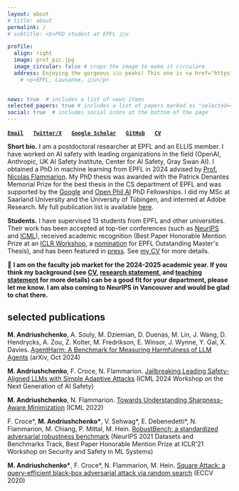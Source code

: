 ```yaml
---
layout: about
# title: about
permalink: /
# subtitle: <b>PhD student at EPFL 🇨🇭 

profile:
  align: right
  image: prof_pic.jpg
  image_circular: false # crops the image to make it circulare
  address: Enjoying the gorgeous 🇨🇭 peaks! This one is <a href="https://en.wikipedia.org/wiki/Rochers_de_Naye">Rochers de Naye</a>. #>
    # <p>EPFL, Lausanne, 🇨🇭</p>
    

news: true  # includes a list of news items
selected_papers: true # includes a list of papers marked as "selected={true}"
social: true  # includes social icons at the bottom of the page
---
```



**[`Email`](mailto:maksym@andriushchenko.me)** &emsp; 
**[`Twitter/X`](https://twitter.com/maksym_andr)** &emsp; 
**[`Google Scholar`](https://scholar.google.com/citations?user=ZNtuJYoAAAAJ)** &emsp; 
**[`GitHub`](https://github.com/max-andr)** &emsp; 
**[`CV`](cv.pdf)**

<!-- github_username: max-andr # your GitHub user name
# gitlab_username: # your GitLab user name
twitter_username: maksym_andr # your Twitter handle
linkedin_username: maksym-andriushchenko # your LinkedIn user name
scholar_userid: ZNtuJYoAAAAJ -->


**Short bio.** I am a postdoctoral researcher at EPFL and an ELLIS member. I have worked on AI safety with leading organizations in the field (OpenAI, Anthropic, UK AI Safety Institute, Center for AI Safety, Gray Swan AI). I obtained a PhD in machine learning from EPFL in 2024 advised by [Prof. Nicolas Flammarion](https://people.epfl.ch/nicolas.flammarion). My PhD thesis was awarded with the Patrick Denantes Memorial Prize for the best thesis in the CS department of EPFL and was supported by the [Google](https://research.google/outreach/phd-fellowship/recipients/) and [Open Phil AI](https://www.openphilanthropy.org/grants/open-phil-ai-fellowship-2022-class/) PhD Fellowships. I did my MSc at Saarland University and the University of Tübingen, and interned at Adobe Research. My full publication list is available [here](https://scholar.google.com/citations?user=ZNtuJYoAAAAJ).
<!-- My current research mainly focuses on developing a better understanding of the training dynamics of deep networks and their adversarial robustness.  -->
<!-- **Formal bio.** Maksym Andriushchenko is a fourth-year PhD student in computer science at EPFL (École Polytechnique Fédérale de Lausanne) in Switzerland. He obtained his MSc from Saarland University, Germany. His research mainly focuses on how to better understand the training dynamics of deep networks and make machine learning algorithms adversarially robust. Maksym has published eleven papers at major machine learning and computer vision conferences (NeurIPS, ICML, ICLR, CVPR, ECCV, etc). His research is supported by the Google and OpenPhil PhD Fellowships. -->

**Students.** I have supervised 13 students from EPFL and other universities. Their work has been accepted at top-tier conferences (such as [NeurIPS](https://arxiv.org/abs/2010.09670) and [ICML](https://arxiv.org/abs/2402.04833)), received academic recognition (Best Paper Honorable Mention Prize at an [ICLR Workshop](https://aisecure-workshop.github.io/aml-iclr2021/), a [nomination](https://marcelluszhao.github.io/) for EPFL Outstanding Master's Thesis), and has been featured in [press](https://www.mittrchina.com/news/detail/13848). See [my CV](cv.pdf) for more details.
<!-- Alexander Panfilov (University of Tübingen; co-supervising with Jonas Geiping within the ELLIS PhD program), Joshua Freeman (ETH), Hao Zhao (EPFL), Hichem Hadhri (EPFL), Tiberiu Musat (EPFL), Francesco d'Angelo (EPFL), Théau Vannier (EPFL), Jana Vuckovic (EPFL), Mehrdad Saberi (EPFL), Edoardo Debenedetti (EPFL), Klim Kireev (EPFL), Etienne Bonvin (EPFL), Oriol Barbany (EPFL). -->

📢 **I am on the faculty job market for the 2024-2025 academic year. If you think my background (see [CV](cv.pdf), [research statement](rs.pdf), and [teaching statement](ts.pdf) for more details) can be a good fit for your department, please let me know. I am also coming to NeurIPS in Vancouver and would be glad to chat there.**


<!-- **Research interests.** -->
<!-- My primary research goal is to understand generalization in deep learning. I'm interested in the training dynamics of commonly used algorithms (e.g., [SGD with large step sizes](https://arxiv.org/abs/2210.05337), [sharpness-aware minimization](https://arxiv.org/abs/2206.06232), [fine-tuning language models](https://arxiv.org/abs/2006.04884)), adversarial robustness ([formal guarantees](https://arxiv.org/abs/1705.08475), [square attack](https://arxiv.org/abs/1912.00049), [fast adversarial training](https://arxiv.org/abs/2007.02617), [RobustBench](https://arxiv.org/abs/2010.09670)), and out-of-distribution generalization ([curious ReLU properties](https://arxiv.org/abs/1812.05720), generalization to image [corruptions](https://arxiv.org/abs/2103.02325) and [digital manipulations](https://arxiv.org/abs/2202.12860)).  -->
<!-- My primary research goal is to *understand generalization in deep learning*. Towards this goal, I've worked on adversarial robustness, out-of-distribution generalization, implicit regularization, and sharpness-aware minimization. These days, I'm looking more into optimization and generalization properties of language models. My full publication list is available [here](https://scholar.google.com/citations?user=ZNtuJYoAAAAJ). -->
<!-- My primary research goal is to understand robustness and generalization in deep learning. Toward this goal, I've worked on adversarial robustness, out-of-distribution generalization, and implicit regularization. These days, I'm focusing entirely on robustness and alignment of large language models. My complete publication list is available [here](https://scholar.google.com/citations?user=ZNtuJYoAAAAJ). -->
<!-- I'm interested in alignment, safety, and generalization of LLMs and AI agents. 


<!-- **On Ukraine.** Since I'm from Ukraine, I'm often asked about the situation in my country and how one can help. The most effective way is to donate to *local Ukrainian organization helping on the ground*, e.g., see [this list](https://standforukraine.com/) which includes both trusted military and humanitarian organizations. You can also host displaced scholars and students from Ukraine, e.g., see the [#ScienceForUkraine project](https://scienceforukraine.eu/) where I'm involved as a volunteer. You can also help simply by spreading the word about the war and going to demonstrations in your city. It's very important that we don't normalize [annexations of territories](https://en.wikipedia.org/wiki/2022_annexation_referendums_in_Russian-occupied_Ukraine), [numerous war crimes](https://en.wikipedia.org/wiki/War_crimes_in_the_2022_Russian_invasion_of_Ukraine), [mass deportations](https://theconversation.com/ukraine-war-reports-of-mass-deportations-recall-russias-dark-history-of-forcible-relocations-190272), and [nuclear threats](https://www.theatlantic.com/newsletters/archive/2022/09/russias-nuclear-threats/671571/). Otherwise, we'll end up in a world we don't really want to be in. -->


<!-- ## highlight -->

<!-- Check our ICML'22 paper -->
<!-- ![sam](./assets/img/publication_preview/sam_paper.png) -->
<!-- <div style="text-align: center;">
  <img src="./assets/img/publication_preview/sam_paper.png" alt="SAM slide" width="75%"/>
</div> -->



## selected publications

**M. Andriushchenko**, A. Souly, M. Dziemian, D. Duenas, M. Lin, J. Wang, D. Hendrycks, A. Zou, Z. Kolter, M. Fredrikson, E. Winsor, J. Wynne, Y. Gal, X. Davies. [AgentHarm: A Benchmark for Measuring Harmfulness of LLM Agents](https://arxiv.org/abs/2410.09024) (arXiv, Oct 2024)

<!-- A. Zou, L. Phan, J. Wang, D. Duenas, M. Lin, **M. Andriushchenko**, R. Wang, Z. Kolter, M. Fredrikson, D. Hendrycks. [Improving Alignment and Robustness with Short Circuiting](https://arxiv.org/abs/2406.04313) (NeurIPS 2024) -->

**M. Andriushchenko**, F. Croce, N. Flammarion. [Jailbreaking Leading Safety-Aligned LLMs with Simple Adaptive Attacks](https://arxiv.org/abs/2404.02151) (ICML 2024 Workshop on the Next Generation of AI Safety)

<!-- P. Chao\*, E. Debenedetti\*, A. Robey\*, **M. Andriushchenko\***, F. Croce, V. Sehwag, E. Dobriban, N. Flammarion, G.J. Pappas, F. Tramer, H. Hassani, E. Wong. [JailbreakBench: An Open Robustness Benchmark for Jailbreaking Large Language Models](https://arxiv.org/abs/2404.01318) (arXiv, Apr 2024) -->

**M. Andriushchenko**, N. Flammarion. [Towards Understanding Sharpness-Aware Minimization](https://arxiv.org/abs/2206.06232) (ICML 2022)

F. Croce\*, **M. Andriushchenko\***, V. Sehwag\*, E. Debenedetti\*, N. Flammarion, M. Chiang, P. Mittal, M. Hein. [RobustBench: a standardized adversarial robustness benchmark](https://arxiv.org/abs/2010.09670) (NeurIPS 2021 Datasets and Benchmarks Track, Best Paper Honorable Mention Prize at ICLR'21 Workshop on Security and Safety in ML Systems)

**M. Andriushchenko\***, F. Croce\*, N. Flammarion, M. Hein. [Square Attack: a query-efficient black-box adversarial attack via random search](https://arxiv.org/abs/1912.00049) (ECCV 2020)

